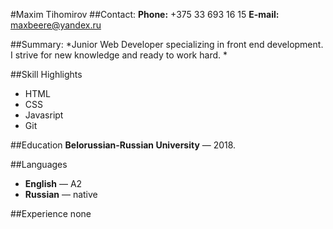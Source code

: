 #Maxim Tihomirov
##Contact:
**Phone:** +375 33 693 16 15
**E-mail:** maxbeere@yandex.ru

##Summary:
*Junior Web Developer specializing in front end development. I strive for new knowledge and ready to work hard. *

##Skill Highlights
* HTML 
* CSS
* Javasript
* Git

##Education
**Belorussian-Russian University** — 2018.

##Languages
* **English** — A2
* **Russian** — native

##Experience
none
